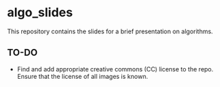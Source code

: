 # algo_slides

This repository contains the slides for a brief presentation on algorithms.

## TO-DO
- Find and add appropriate creative commons (CC) license to the repo.
Ensure that the license of all images is known.

